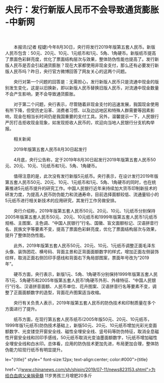 # 央行：发行新版人民币不会导致通货膨胀 -中新网

　　

　　本报讯(记者  程婕)今年8月30日，央行将发行2019年版第五套人民币。新版人民币包含：50元、20元、10元、1元纸币和1元、5角、1角硬币。新版纸币提高了票面色彩鲜亮度，优化了票面结构层次与效果，整体防伪性能也提高了。发行新版人民币是否会引起通货膨胀？现在大家都使用非现金支付，那么还有必要发行新版人民币吗？昨日，央行官方微博回答了网友关心的这两个问题。

　　央行对第一个问题的回答是：无需担心，发行新版人民币只是流通中现金的版别发生变化，这是以旧换新，即以新版人民币替换旧版人民币，对流通中现金数量不会产生影响，更不会导致通货膨胀。

　　对于第二个问题，央行表示，尽管随着非现金支付的迅速发展，我国现金使用有所下降，但受历史沿革、消费者习惯、以及边远地区和特殊人群需要等因素影响，现金在相当长时间仍是我国重要的支付工具。另外，温馨提示一下，人民银行严厉打击拒收现金现象，如发现拒收人民币的，欢迎向当地人民银行分支机构举报。

　　相关新闻

　　2019年版第五套人民币8月30日起发行

　　4月底，央行公告称，定于2019年8月30日起发行2019年版第五套人民币50元、20元、10元、1元纸币和1元、5角、1角硬币。

　　值得注意的是，此次没有发行新版5元纸币。央行表示，在设计发行2019年版第五套人民币50元、20元、10元、1元纸币和1元、5角、1角硬币的同时，也在统筹推进5元纸币提升的研究工作。中国人民银行近年来持续加大货币印制新技术的研发力度，为提高人民币防伪能力和流通寿命，目前选择面额较低、流通量较小的5元纸币进行相关新技术的应用研究，其发行工作另做安排。

　　央行介绍称，2019年版第五套人民币50元、20元、10元、1元纸币分别保持2005年版第五套人民币50元、20元、10元纸币和1999年版第五套人民币1元纸币规格、主图案、主色调、“中国人民银行”行名、国徽、盲文面额标记、汉语拼音行名、民族文字等要素不变，提高了票面色彩鲜亮度，优化了票面结构层次与效果，提升了整体防伪性能。

　　此外，2019年版第五套人民币50元、20元、10元、1元纸币调整正面毛泽东头像、装饰团花、横号码、背面主景和正背面面额数字的样式，增加正面左侧装饰纹样，取消正面右侧凹印手感线和背面右下角局部图案，票面年号改为“2019年”。

　　硬币方面，央行表示，新版1元、5角、1角硬币分别保持1999年版第五套人民币1元、5角硬币和2005年版第五套人民币1角硬币外形、外缘特征、“中国人民银行”行名、汉语拼音面额、人民币单位、花卉图案、汉语拼音行名等要素不变，调整了正面面额数字的造型，背面花卉图案适当收缩。

　　央行有关负责人表示，2019年版第五套人民币的防伪技术和印制质量在多个方面进行了提升。

　　纸币方面，在现行第五套人民币纸币(2005年版50元、20元、10元纸币，1999年版1元纸币)防伪技术基础上，新版50元、20元、10元纸币增加光彩光变面额数字、光变镂空开窗安全线、磁性全埋安全线、竖号码等防伪特征，取消全息磁性开窗安全线和凹印手感线，50元纸币取消光变油墨面额数字，1元纸币增加磁性全埋安全线和白水印。总体看，应用的防伪技术更加先进，布局更加合理，整体防伪能力较现行纸币有明显提升。

le="{title}" style=" font-size:12px; text-align:center; color:#000">{title}

href="//www.chinanews.com/sh/shipin/2019/07-11/news823153.shtml">为给白血病父亲捐骨髓 11岁男孩三月增肥20多斤
